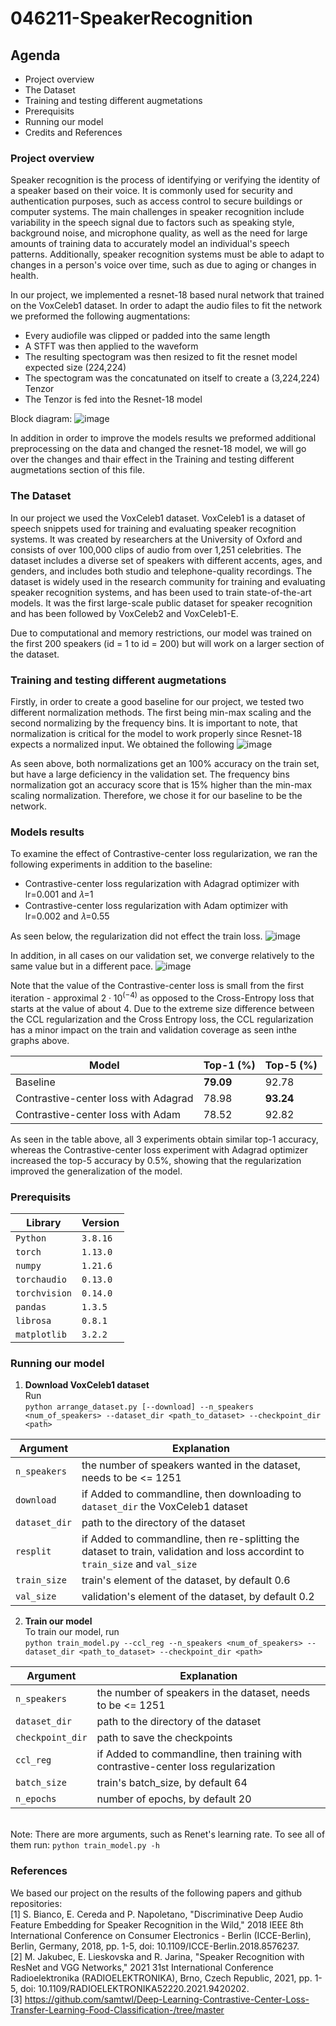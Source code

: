 # 046211-SpeakerRecognition

## Agenda
* Project overview
* The Dataset
* Training and testing different augmetations
* Prerequisits
* Running our model
* Credits and References


### Project overview

Speaker recognition is the process of identifying or verifying the identity of a speaker based on their voice. It is commonly used for security and authentication purposes, such as access control to secure buildings or computer systems. The main challenges in speaker recognition include variability in the speech signal due to factors such as speaking style, background noise, and microphone quality, as well as the need for large amounts of training data to accurately model an individual's speech patterns. Additionally, speaker recognition systems must be able to adapt to changes in a person's voice over time, such as due to aging or changes in health.

In our project, we implemented a resnet-18 based nural network that trained on the VoxCeleb1 dataset. In order to adapt the audio files to fit the network we preformed the following augmentations:

* Every audiofile was clipped or padded into the same length 
* A STFT was then applied to the waveform 
* The resulting spectogram was then resized to fit the resnet model expected size (224,224)
* The spectogram was the concatunated on itself to create a (3,224,224) Tenzor
* The Tenzor is fed into the Resnet-18 model


Block diagram:
![image](https://user-images.githubusercontent.com/74953952/213184457-3aea7f2a-2901-48b1-ac79-8e41f27cd8d5.png)


In addition in order to improve the models results we preformed additional preprocessing on the data and changed the resnet-18 model, we will go over the changes and thair effect in the Training and testing different augmetations section of this file. 


### The Dataset

In our project we used the VoxCeleb1 dataset.
VoxCeleb1 is a dataset of speech snippets used for training and evaluating speaker recognition systems. It was created by researchers at the University of Oxford and consists of over 100,000 clips of audio from over 1,251 celebrities. The dataset includes a diverse set of speakers with different accents, ages, and genders, and includes both studio and telephone-quality recordings. The dataset is widely used in the research community for training and evaluating speaker recognition systems, and has been used to train state-of-the-art models. It was the first large-scale public dataset for speaker recognition and has been followed by VoxCeleb2 and VoxCeleb1-E.

Due to computational and memory restrictions, our model was trained on the first 200 speakers (id = 1 to id = 200) but will work on a larger section of the dataset. 

### Training and testing different augmetations
Firstly, in order to create a good baseline for our project, we tested two different normalization methods. The first being min-max scaling and the second normalizing by the frequency bins. It is important to note, that normalization is critical for the model to work properly since Resnet-18 expects a normalized input. We obtained the following
![image](https://user-images.githubusercontent.com/74931703/214830343-dbee4b79-efd6-45fb-8a62-815edf8b5ca6.png)

As seen above, both normalizations get an 100% accuracy on the train set, but have a large deficiency in the validation set. The frequency bins normalization got an accuracy score that is 15% higher than the min-max scaling normalization. Therefore, we chose it for our baseline to be the network.

### Models results
To examine the effect of Contrastive-center loss regularization, we ran the following experiments in addition to the baseline: 
* Contrastive-center loss regularization with Adagrad optimizer with lr=0.001 and 𝜆=1
* Contrastive-center loss regularization with Adam optimizer with lr=0.002 and 𝜆=0.55

As seen below, the regularization did not effect the train loss.
![image](https://user-images.githubusercontent.com/74931703/214831357-8bbc8245-6f6a-432a-8244-9f56d29cb2a4.png)

In addition, in all cases on our validation set, we converge relatively to the same value but in a different pace.
![image](https://user-images.githubusercontent.com/74931703/214831623-e4685ab0-2fb0-4726-8538-40a76ac8f7fc.png)

Note that the value of the Contrastive-center loss is small from the first iteration - approximal $2\cdot10^(-4)$ as opposed to the Cross-Entropy loss that starts at the value of about 4. Due to the extreme size difference between the CCL regularization and the Cross Entropy loss, the CCL regularization has a minor impact on the train and validation coverage as seen inthe graphs above.

| Model | Top-1 (%) | Top-5 (%) |
| ------------- | ------------- | ------------- |
| Baseline | **79.09** | 92.78 |
| Contrastive-center loss with Adagrad | 78.98 | **93.24** |
| Contrastive-center loss with Adam | 78.52 | 92.82 |

As seen in the table above, all 3 experiments obtain similar top-1 accuracy, whereas the Contrastive-center loss experiment with Adagrad optimizer increased the top-5 accuracy by 0.5%, showing that the regularization improved the generalization of the model.

### Prerequisits
| Library  | Version |
| ------------- | ------------- |
| `Python`  | `3.8.16`  |
| `torch`  | `1.13.0`  |
| `numpy`  | `1.21.6`  |
| `torchaudio`  | `0.13.0`  |
| `torchvision`  | `0.14.0`  |
| `pandas`  | `1.3.5`  |
| `librosa`  | `0.8.1`  |
| `matplotlib`  | `3.2.2`  |

### Running our model
1. **Download VoxCeleb1 dataset** <br>
   Run <br>
   `python arrange_dataset.py [--download] --n_speakers <num_of_speakers> --dataset_dir <path_to_dataset> --checkpoint_dir <path>` 

  | Argument  | Explanation |
  | ------------- | ------------- |
  | `n_speakers`  | the number of speakers wanted in the dataset, needs to be <= 1251 |
  | `download`  | if Added to commandline, then downloading to `dataset_dir` the VoxCeleb1 dataset |
  | `dataset_dir`  | path to the directory of the dataset |
  | `resplit`  | if Added to commandline, then re-splitting the dataset to train, validation and loss accordint to `train_size` and `val_size` |
  | `train_size`  | train's element of the dataset, by default 0.6 |
  | `val_size`  | validation's element of the dataset, by default 0.2 |
  
2. **Train our model** <br>
  To train our model, run <br>
  `python train_model.py --ccl_reg --n_speakers <num_of_speakers> --dataset_dir <path_to_dataset> --checkpoint_dir <path>`

  | Argument  | Explanation |
  | ------------- | ------------- |
  | `n_speakers`  | the number of speakers in the dataset, needs to be <= 1251 |
  | `dataset_dir`  | path to the directory of the dataset |
  | `checkpoint_dir`  | path to save the checkpoints |
  | `ccl_reg`  | if Added to commandline, then training with contrastive-center loss regularization |
  | `batch_size`  | train's batch_size, by default 64 |
  | `n_epochs`  | number of epochs, by default 20 | 
  <br>
    Note: There are more arguments, such as Renet's learning rate. To see all of them run: <code>python train_model.py -h</code>

### References
We based our project on the results of the following papers and github repositories:
<br>[1] S. Bianco, E. Cereda and P. Napoletano, "Discriminative Deep Audio Feature Embedding for Speaker Recognition in the Wild," 2018 IEEE 8th International Conference on Consumer Electronics - Berlin (ICCE-Berlin), Berlin, Germany, 2018, pp. 1-5, doi: 10.1109/ICCE-Berlin.2018.8576237.
<br>[2] M. Jakubec, E. Lieskovska and R. Jarina, "Speaker Recognition with ResNet and VGG Networks," 2021 31st International Conference Radioelektronika (RADIOELEKTRONIKA), Brno, Czech Republic, 2021, pp. 1-5, doi: 10.1109/RADIOELEKTRONIKA52220.2021.9420202.
<br>[3] https://github.com/samtwl/Deep-Learning-Contrastive-Center-Loss-Transfer-Learning-Food-Classification-/tree/master
